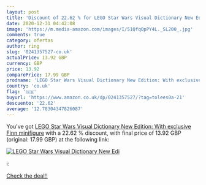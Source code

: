 ```yaml
---
layout: post
title: 'Discount of 22.62 % for LEGO Star Wars Visual Dictionary New Edi'
date: 2020-12-31 04:42:08
image: 'https://m.media-amazon.com/images/I/51QfqOpPY4L._SL200_.jpg'
comments: true
category: ofertas
author: ring
slug: '0241357527-co.uk'
actualPrice: 13.92 GBP
currency: GBP
price: 13.92
comparePrice: 17.99 GBP
prodname: 'LEGO Star Wars Visual Dictionary New Edition: With exclusive Finn minifigure'
country: 'co.uk'
flag: '🇬🇧'
buyurl: 'https://www.amazon.co.uk/dp/0241357527/?tag=tolees0a-21'
descuento: '22.62'
average: '12.78304347826087'
---
```


You've got [LEGO Star Wars Visual Dictionary New Edition: With exclusive Finn minifigure](https://www.amazon.co.uk/dp/0241357527/?tag=tolees0a-21) with a  22.62 % discount, with final price of 13.92 GBP (original: 17.99 GBP) at the following link:

[![LEGO Star Wars Visual Dictionary New Edi](https://m.media-amazon.com/images/I/51QfqOpPY4L._SL200_.jpg)](https://www.amazon.co.uk/dp/0241357527/?tag=tolees0a-21)

ℹ️:


[Check the deal!!](https://www.amazon.co.uk/dp/0241357527/?tag=tolees0a-21)
